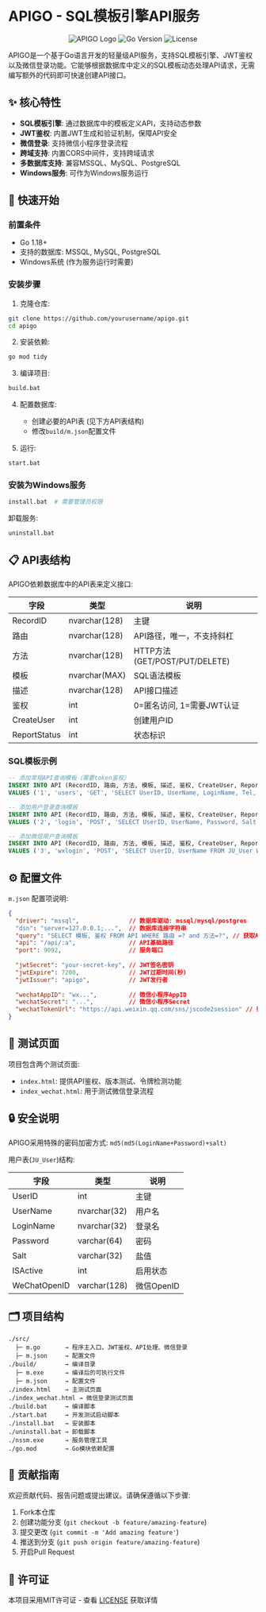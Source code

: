 # APIGO - SQL模板引擎API服务

<div align="center">

![APIGO Logo](https://img.shields.io/badge/APIGO-SQL%20Template%20Engine-blue)
![Go Version](https://img.shields.io/badge/Go-%3E%3D1.18-00ADD8)
![License](https://img.shields.io/badge/License-MIT-green)

</div>

APIGO是一个基于Go语言开发的轻量级API服务，支持SQL模板引擎、JWT鉴权以及微信登录功能。它能够根据数据库中定义的SQL模板动态处理API请求，无需编写额外的代码即可快速创建API接口。

## ✨ 核心特性

- **SQL模板引擎**: 通过数据库中的模板定义API，支持动态参数
- **JWT鉴权**: 内置JWT生成和验证机制，保障API安全
- **微信登录**: 支持微信小程序登录流程
- **跨域支持**: 内置CORS中间件，支持跨域请求
- **多数据库支持**: 兼容MSSQL、MySQL、PostgreSQL
- **Windows服务**: 可作为Windows服务运行

## 🚀 快速开始

### 前置条件

- Go 1.18+
- 支持的数据库: MSSQL, MySQL, PostgreSQL
- Windows系统 (作为服务运行时需要)

### 安装步骤

1. 克隆仓库:
```bash
git clone https://github.com/yourusername/apigo.git
cd apigo
```

2. 安装依赖:
```bash
go mod tidy
```

3. 编译项目:
```bash
build.bat
```

4. 配置数据库:
   - 创建必要的API表 (见下方API表结构)
   - 修改`build/m.json`配置文件

5. 运行:
```bash
start.bat
```

### 安装为Windows服务

```bash
install.bat  # 需要管理员权限
```

卸载服务:
```bash
uninstall.bat
```

## 📋 API表结构

APIGO依赖数据库中的API表来定义接口:

| 字段      | 类型           | 说明                         |
|-----------|--------------|------------------------------|
| RecordID  | nvarchar(128)| 主键                         |
| 路由      | nvarchar(128)| API路径，唯一，不支持斜杠      |
| 方法      | nvarchar(128)| HTTP方法(GET/POST/PUT/DELETE) |
| 模板      | nvarchar(MAX)| SQL语法模板                   |
| 描述      | nvarchar(128)| API接口描述                   |
| 鉴权      | int          | 0=匿名访问, 1=需要JWT认证      |
| CreateUser| int          | 创建用户ID                    |
| ReportStatus| int        | 状态标识                      |

### SQL模板示例

```sql
-- 添加常规API查询模板（需要token鉴权）
INSERT INTO API (RecordID, 路由, 方法, 模板, 描述, 鉴权, CreateUser, ReportStatus)
VALUES ('1', 'users', 'GET', 'SELECT UserID, UserName, LoginName, Tel, Email FROM JU_User WHERE ISActive = 1', '获取所有用户', 1, 2, 1);

-- 添加用户登录查询模板
INSERT INTO API (RecordID, 路由, 方法, 模板, 描述, 鉴权, CreateUser, ReportStatus)
VALUES ('2', 'login', 'POST', 'SELECT UserID, UserName, Password, Salt FROM JU_User WHERE LoginName = ''{{.loginName}}''', '登录查询', 0, 2, 1);

-- 添加微信用户查询模板
INSERT INTO API (RecordID, 路由, 方法, 模板, 描述, 鉴权, CreateUser, ReportStatus)
VALUES ('3', 'wxlogin', 'POST', 'SELECT UserID, UserName FROM JU_User WHERE WeChatOpenID = ''{{.openid}}''', '微信登录查询', 0, 2, 1);
```

## ⚙️ 配置文件

`m.json` 配置项说明:

```json
{
  "driver": "mssql",              // 数据库驱动: mssql/mysql/postgres
  "dsn": "server=127.0.0.1;...",  // 数据库连接字符串
  "query": "SELECT 模板, 鉴权 FROM API WHERE 路由 =? and 方法=?", // 获取API定义的SQL
  "api": "/api/:a",               // API基础路径
  "port": 9092,                   // 服务端口
  
  "jwtSecret": "your-secret-key", // JWT签名密钥
  "jwtExpire": 7200,              // JWT过期时间(秒)
  "jwtIssuer": "apigo",           // JWT发行者
  
  "wechatAppID": "wx...",         // 微信小程序AppID
  "wechatSecret": "...",          // 微信小程序Secret
  "wechatTokenUrl": "https://api.weixin.qq.com/sns/jscode2session" // 微信接口URL
}
```

## 📱 测试页面

项目包含两个测试页面:

- `index.html`: 提供API鉴权、版本测试、令牌检测功能
- `index_wechat.html`: 用于测试微信登录流程

## 🔒 安全说明

APIGO采用特殊的密码加密方式: `md5(md5(LoginName+Password)+salt)`

用户表(`JU_User`)结构:

| 字段         | 类型           | 说明        |
|------------|--------------|------------|
| UserID     | int          | 主键        |
| UserName   | nvarchar(32) | 用户名       |
| LoginName  | nvarchar(32) | 登录名       |
| Password   | varchar(64)  | 密码        |
| Salt       | varchar(32)  | 盐值        |
| ISActive   | int          | 启用状态     |
| WeChatOpenID | varchar(128) | 微信OpenID |

## 🗂️ 项目结构

```
./src/
  ├─ m.go       → 程序主入口，JWT鉴权、API处理、微信登录
  ├─ m.json     → 配置文件
./build/        → 编译目录
  ├─ m.exe      → 编译后的可执行文件
  ├─ m.json     → 配置文件
./index.html    → 主测试页面
./index_wechat.html → 微信登录测试页面
./build.bat     → 编译脚本
./start.bat     → 开发测试启动脚本
./install.bat   → 安装脚本
./uninstall.bat → 卸载脚本
./nssm.exe      → 服务管理工具
./go.mod        → Go模块依赖配置
```

## 🤝 贡献指南

欢迎贡献代码、报告问题或提出建议。请确保遵循以下步骤:

1. Fork本仓库
2. 创建功能分支 (`git checkout -b feature/amazing-feature`)
3. 提交更改 (`git commit -m 'Add amazing feature'`)
4. 推送到分支 (`git push origin feature/amazing-feature`)
5. 开启Pull Request

## 📄 许可证

本项目采用MIT许可证 - 查看 [LICENSE](LICENSE) 获取详情 